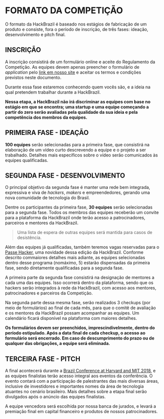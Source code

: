 <!-- links -->
[signup-form]: https://hackbrazil.typeform.com/to/ldC4iq
[conference]: http://www.brazilconference.org

# FORMATO DA COMPETIÇÃO
O formato da HackBrazil é baseado nos estágios de fabricação de um produto e consiste, fora o período de inscrição, de três fases: ideação, desenvolvimento e pitch final.

## INSCRIÇÃO

A inscrição consistirá de um formulário online e aceite do Regulamento da Competição. As equipes devem apenas preencher o formulário de _application_ pelo [link em nosso site][signup-form] e aceitar os termos e condições previstos neste documento. 

Durante essa fase estaremos conhecendo quem vocês são, e a ideia na qual pretendem trabalhar durante a HackBrazil.

**Nessa etapa, a HackBrazil não irá discriminar as equipes com base no estágio em que se encontra; uma startup e uma equipe começando a partir do zero serão avaliadas pela qualidade da sua ideia e pela competência dos membros da equipes.**

## PRIMEIRA FASE - IDEAÇÃO

**100 equipes** serão selecionadas para a primeira fase, que consistirá na elaboração de um vídeo curto descrevendo a equipe e o projeto a ser trabalhado. Detalhes mais específicos sobre o vídeo serão comunicados às equipes qualificadas.

## SEGUNDA FASE - DESENVOLVIMENTO

O principal objetivo da segunda fase é manter uma rede bem integrada, expressiva e viva de _hackers_, _makers_ e empreendedores, gerando uma nova comunidade de tecnologia do Brasil.

Dentre os participantes da primeira fase, **30 equipes** serão selecionadas para a segunda fase. Todos os membros das equipes receberão um convite para a plataforma da HackBrazil onde terão acesso a patrocinadores, parceiros e mentores da HackBrazil.

> Uma lista de espera de outras equipes será mantida para casos de desistência.

Além das equipes já qualificadas, também teremos vagas reservadas para o [Passe Hacker](passe-hacker.md), uma novidade dessa edição da HackBrazil. Conforme descrito commaiores detalhes mais adiante, as equipes selecionadas dentro desse programa (nomáximo, 5) estarão dispensadas da primeira fase, sendo diretamente qualificadas para a segunda fase.

A primeira parte da segunda fase consistirá na designação de mentores a cada uma das equipes. Isso ocorrerá dentro da plataforma, sendo que os hackers serão integrados à rede da HackBrazil, com acesso aos mentores, patrocinadores e parceiros da Competição.

Na segunda parte dessa mesma fase, serão realizados 3 checkups (por meio de
formulários) ao final de cada mês, para que o comitê de avaliação e os mentores da HackBrazil possam acompanhar as equipes. Um calendário ficará disponível na plataforma com maiores detalhes. 

**Os formulários devem ser preenchidos, imprescindivelmente, dentro do período estipulado. Após a data final de cada checkup, o acesso ao formulário será encerrado. Em caso de descumprimento do prazo ou de qualquer das obrigações, a equipe será eliminada.**


## TERCEIRA FASE - PITCH

A final acontecerá durante a [Brazil Conference at Harvard and MIT 2018][conference], e as equipes finalistas terão acesso integral aos eventos da conferência. O evento contará com a participação de palestrantes das mais diversas áreas, inclusive de investidores e importantes nomes da área de tecnologia atuantes no cenário brasileiro. Mais detalhes sobre a etapa final serão divulgados após o anúncio das equipes finalistas.

A equipe vencedora será escolhida por nossa banca de jurados, e levará a premiação final em capital financeiro e produtos de nossos patrocinadores.
